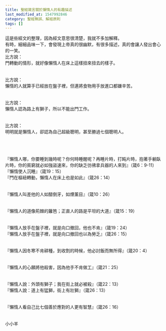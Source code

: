 ```yaml
---
title: 聖經箴言關於懶惰人的有趣描述
last_modified_at: 1547992846
category: 聖經無誤、解經原則
tags: []
---
```


這是些經文的整理，因為經文意思很清楚，我就不多加解釋。<br>有時，細細品味一下，會發現上帝真的很幽默，有很多描述，真的會讓人發出會心的一笑。<br><!--more-->比方說：<br>門轉動的情形，就好像懶惰人在床上這樣扭來扭去的樣子。<br><br><br>比方說：<br>懶惰的人就算手已經放在盤子裡，但連將食物用手放進口都嫌辛苦。<br><br><br>比方說：<br>懶惰人認為路上有獅子，所以不能出門工作。<br><br><br>比方說：<br>明明就是懶惰人，卻認為自己超級聰明，甚至勝過七個聰明人。<br><br><br><br><br>『懶惰人哪，你要睡到幾時呢？你何時睡醒呢？再睡片時，打盹片時，抱著手躺臥片時，你的貧窮就必如強盜速來，你的缺乏彷彿拿兵器的人來到』（箴6：9-11）<br>『懶惰使人沉睡』（箴19：15）<br>『門在樞紐轉動，懶惰人在床上也是如此』（箴26：14）<br><br><br>『懶惰人叫差他的人如醋倒牙，如煙薰目』（箴10：26）<br><br><br>『懶惰人的道像荊棘的籬笆；正直人的路是平坦的大道』（箴15：19）<br><br><br>『懶惰人放手在盤子裡，就是向口撤回，他也不肯』（箴19：24）<br>『懶惰人放手在盤子裡，就是向口撤回也以為勞乏』（箴26：15）<br><br><br>『懶惰人因冬寒不肯耕種，到收割的時候，他必討飯而無所得』（箴20：4）<br><br><br>『懶惰人的心願將他殺害，因為他手不肯做工』（箴21：25）<br><br><br>『懶惰人說：外頭有獅子；我在街上就必被殺』（箴22：13）<br>『懶惰人說：道上有猛獅，街上有壯獅』（箴26：13）<br><br><br>『懶惰人看自己比七個善於應對的人更有智慧』（箴26：16）<br><br><br>小小羊
